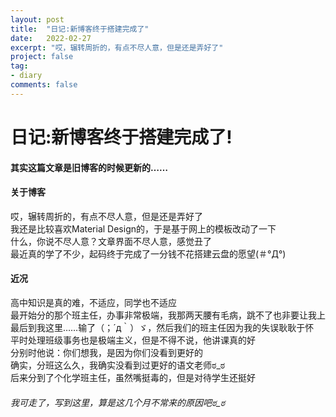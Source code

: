 ```yaml
---
layout: post
title:  "日记:新博客终于搭建完成了"
date:   2022-02-27
excerpt: "哎，辗转周折的，有点不尽人意，但是还是弄好了"
project: false
tag:
- diary
comments: false
---
```


# 日记:新博客终于搭建完成了!
#### 其实这篇文章是旧博客的时候更新的……
#### 关于博客
哎，辗转周折的，有点不尽人意，但是还是弄好了<br>
我还是比较喜欢Material Design的，于是基于网上的模板改动了一下<br>
什么，你说不尽人意？文章界面不尽人意，感觉丑了<br>
最近真的学了不少，起码终于完成了一分钱不花搭建云盘的愿望(＃°Д°)<br>
#### 近况
高中知识是真的难，不适应，同学也不适应<br>
最开始分的那个班主任，办事非常极端，我那两天腰有毛病，跳不了也非要让我上<br>
最后到我这里……输了（；´д｀）ゞ，然后我们的班主任因为我的失误耿耿于怀<br>
平时处理班级事务也是极端主义，但是不得不说，他讲课真的好<br>
分别时他说：你们想我，是因为你们没看到更好的<br>
确实，分班这么久，我确实没看到过更好的语文老师ಠ_ಠ<br>
后来分到了个化学班主任，虽然嘴挺毒的，但是对待学生还挺好<br>
###### 我可走了，写到这里，算是这几个月不常来的原因吧ಠ_ಠ
